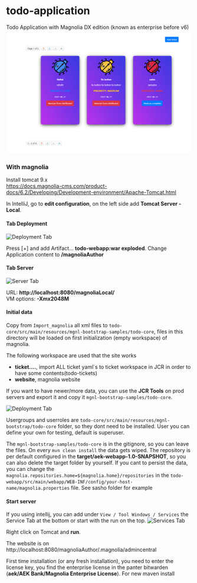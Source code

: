 # todo-application

Todo Application with Magnolia DX edition (known as enterprise before v6)
![alt text](application-todo.png)

### With magnolia

Install tomcat 9.x  
https://docs.magnolia-cms.com/product-docs/6.2/Developing/Development-environment/Apache-Tomcat.html

In IntelliJ, go to **edit configuration**, on the left side add **Tomcat Server - Local**.

#### Tab Deployment

![Deployment Tab](./docs/assets/intellij-0.png)

Press [+] and add Artifact...  **todo-webapp:war exploded**.
Change Application content to **/magnoliaAuthor**

#### Tab Server

![Server Tab](./docs/assets/intellij-1.png)

URL: **http://localhost:8080/magnoliaLocal/**  
VM options: **-Xmx2048M**

#### Initial data

Copy from `Import_magnolia` all xml files to `todo-core/src/main/resources/mgnl-bootstrap-samples/todo-core`, files in this directory will be loaded on first initialization (empty workspace) of magnolia.  

The following workspace are used that the site works
- **ticket....**, import ALL ticket yaml`s to ticket workspace in JCR in order to have some contents(todo-tickets)
- **website**, magnolia website

If you want to have newer/more data, you can use the **JCR Tools** on prod servers and export it and copy it `mgnl-bootstrap-samples/todo-core`.

![Deployment Tab](./docs/assets/magnolia-jcr-tools.png)


Usergroups and userroles are `todo-core/src/main/resources/mgnl-bootstrap/todo-core` folder, so they dont need to be installed. User you can define your own for testing, default is superuser.

The `mgnl-bootstrap-samples/todo-core` is in the gitignore, so you can leave the files. On every `mvn clean install` the data gets wiped. 
The repository is per default configured in the **target/aek-webapp-1.0-SNAPSHOT**, so you can also delete the target folder by yourself.
If you cant to persist the data, you can change the `magnolia.repositories.home=${magnolia.home}/repositories` in the  `todo-webapp/src/main/webapp/WEB-INF/config/your-host-name/magnolia.properties` file.
See sasho folder for example

#### Start server

If you using intellij, you can add under `View / Tool Windows / Services` the Service Tab at the bottom or start with the run on the top.
![Services Tab](./docs/assets/intellij-2.png)

Right click on Tomcat and **run**.

The website is on http://localhost:8080/magnoliaAuthor/.magnolia/admincentral

First time installation (or any fresh installation), you need to enter the license key, you find the enterprise license in the panter bitwarden (**aek/AEK Bank/Magnolia Enterprise License**).
For new maven install

